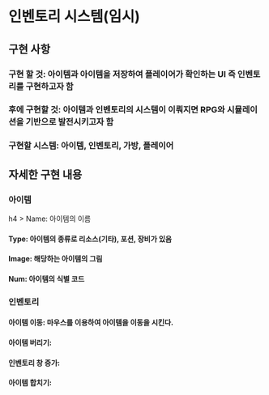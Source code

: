 # 인벤토리 시스템(임시)

## 

## 구현 사항
### 구현 할 것: 아이템과 아이템을 저장하여 플레이어가 확인하는 UI 즉 인벤토리를 구현하고자 함
### 후에 구현할 것: 아이템과 인벤토리의 시스템이 이뤄지면 RPG와 시뮬레이션을 기반으로 발전시키고자 함
### 구현할 시스템: 아이템, 인벤토리, 가방, 플레이어

## 자세한 구현 내용
### 아이템
h4 > Name: 아이템의 이름
#### Type: 아이템의 종류로 리소스(기타), 포션, 장비가 있음
#### Image: 해당하는 아이템의 그림
#### Num: 아이템의 식별 코드

### 인벤토리
#### 아이템 이동: 마우스를 이용하여 아이템을 이동을 시킨다.
#### 
#### 아이템 버리기:
#### 인벤토리 창 증가:
#### 아이템 합치기: 

